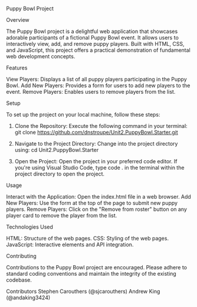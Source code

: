 Puppy Bowl Project

Overview

The Puppy Bowl project is a delightful web application that showcases adorable participants of a fictional Puppy Bowl event. It allows users to interactively view, add, and remove puppy players. Built with HTML, CSS, and JavaScript, this project offers a practical demonstration of fundamental web development concepts.

Features

View Players: Displays a list of all puppy players participating in the Puppy Bowl.
Add New Players: Provides a form for users to add new players to the event.
Remove Players: Enables users to remove players from the list.

Setup

To set up the project on your local machine, follow these steps:

1. Clone the Repository:
   Execute the following command in your terminal:
   git clone https://github.com/dnstroupe/Unit2.PuppyBowl.Starter.git

2. Navigate to the Project Directory:
   Change into the project directory using:
   cd Unit2.PuppyBowl.Starter

3. Open the Project:
   Open the project in your preferred code editor. If you're using Visual Studio Code, type code . in the terminal within the project directory to open the project.

Usage

Interact with the Application: Open the index.html file in a web browser.
Add New Players: Use the form at the top of the page to submit new puppy players.
Remove Players: Click on the "Remove from roster" button on any player card to remove the player from the list.

Technologies Used

HTML: Structure of the web pages.
CSS: Styling of the web pages.
JavaScript: Interactive elements and API integration.

Contributing

Contributions to the Puppy Bowl project are encouraged. Please adhere to standard coding conventions and maintain the integrity of the existing codebase.

Contributors
Stephen Carouthers (@sjcarouthers)
Andrew King (@andaking3424)
